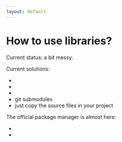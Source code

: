 ```yaml
---
layout: default
---
```

# How to use libraries?

<Transform scale="0.85">

<div>
Current status: a bit messy. <Anchor 
  href="https://www.reddit.com/r/Zig/comments/rf6crq/whats_the_proper_way_to_installuse_library/" 
  text="What's the proper way to install/use library?" 
  alt="Discussion in r/Zig on the proper way to install and use a zig library." />
</div>

Current solutions:

- <Anchor href="https://github.com/nektro/zigmod" text="nektro/zigmod" />
- <Anchor href="https://github.com/mattnite/gyro" text="mattnite/gyro" />
- <Anchor href="https://github.com/marler8997/zig-build-repos" text="marler8997/zig-build-repos" />
- git submodules
- just copy the source files in your project

The official package manager is almost here:

- <Anchor href="https://devlog.hexops.com/2023/zig-0-11-breaking-build-changes/" text="Zig tips: v0.11 std.build API / package manager changes"/>
- <Anchor href="https://github.com/ziglang/zig/issues/14307" text="build system terminology update: package, project, module, dependency (issue #14307)" />

</Transform>

<!--
At the moment is a bit messy but soon it will be better.

Run build.zig logic in a WebAssembly sandbox #14286
https://github.com/ziglang/zig/issues/14286
-->
